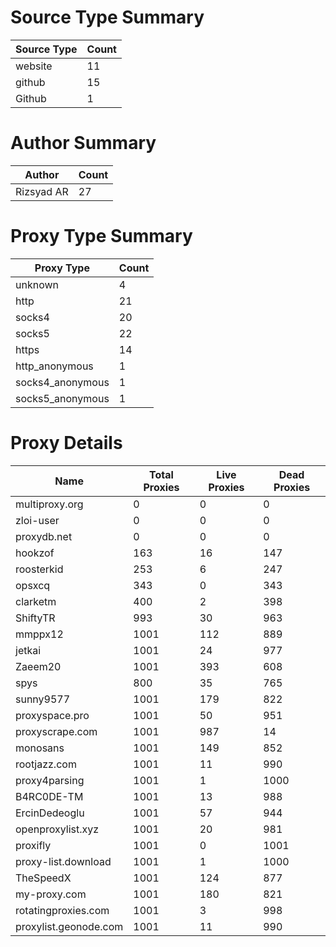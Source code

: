 # Source Type Summary

| Source Type | Count |
|-------------|-------|
| website | 11 |
| github | 15 |
| Github | 1 |


# Author Summary

| Author | Count |
|--------|-------|
| Rizsyad AR | 27 |


# Proxy Type Summary

| Proxy Type | Count |
|------------|-------|
| unknown | 4 |
| http | 21 |
| socks4 | 20 |
| socks5 | 22 |
| https | 14 |
| http_anonymous | 1 |
| socks4_anonymous | 1 |
| socks5_anonymous | 1 |


# Proxy Details

| Name | Total Proxies | Live Proxies | Dead Proxies |
|------|---------------|--------------|---------------|
| multiproxy.org | 0 | 0 | 0 |
| zloi-user | 0 | 0 | 0 |
| proxydb.net | 0 | 0 | 0 |
| hookzof | 163 | 16 | 147 |
| roosterkid | 253 | 6 | 247 |
| opsxcq | 343 | 0 | 343 |
| clarketm | 400 | 2 | 398 |
| ShiftyTR | 993 | 30 | 963 |
| mmppx12 | 1001 | 112 | 889 |
| jetkai | 1001 | 24 | 977 |
| Zaeem20 | 1001 | 393 | 608 |
| spys | 800 | 35 | 765 |
| sunny9577 | 1001 | 179 | 822 |
| proxyspace.pro | 1001 | 50 | 951 |
| proxyscrape.com | 1001 | 987 | 14 |
| monosans | 1001 | 149 | 852 |
| rootjazz.com | 1001 | 11 | 990 |
| proxy4parsing | 1001 | 1 | 1000 |
| B4RC0DE-TM | 1001 | 13 | 988 |
| ErcinDedeoglu | 1001 | 57 | 944 |
| openproxylist.xyz | 1001 | 20 | 981 |
| proxifly | 1001 | 0 | 1001 |
| proxy-list.download | 1001 | 1 | 1000 |
| TheSpeedX | 1001 | 124 | 877 |
| my-proxy.com | 1001 | 180 | 821 |
| rotatingproxies.com | 1001 | 3 | 998 |
| proxylist.geonode.com | 1001 | 11 | 990 |
